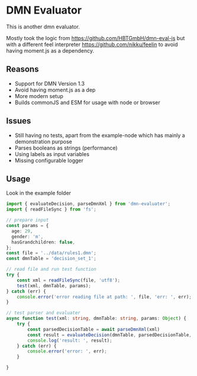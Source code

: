 # DMN Evaluator
This is another dmn evaluator.

Mostly took the logic from https://github.com/HBTGmbH/dmn-eval-js but with a different feel interpreter https://github.com/nikku/feelin to avoid having moment.js as a dependency.

## Reasons
- Support for DMN Version 1.3
- Avoid having moment.js as a dep
- More modern setup
- Builds commonJS and ESM for usage with node or browser

## Issues
- Still having no tests, apart from the example-node which has mainly a demonstration purpose
- Parses booleans as strings (performance)
- Using labels as input variables
- Missing configurable logger

## Usage
Look in the example folder

```ts
import { evaluateDecision, parseDmnXml } from 'dmn-evaluater';
import { readFileSync } from 'fs';

// prepare input
const params = {
  age: 29,
  gender: 'm',
  hasGrandchildren: false,
};
const file = '../data/rules1.dmn';
const dmnTable = 'decision_set_1';

// read file and run test function
try {
    const xml = readFileSync(file, 'utf8');
    test(xml, dmnTable, params);
} catch (err) {
    console.error('error reading file at path: ', file, 'err: ', err);
}

// test parser and evaluater
async function test(xml: string, dmnTable: string, params: Object) {
    try {
        const parsedDecisionTable = await parseDmnXml(xml)
        const result = evaluateDecision(dmnTable, parsedDecisionTable, params);
        console.log('result: ', result);
    } catch (err) {
        console.error('error: ', err);
    }

}
```
